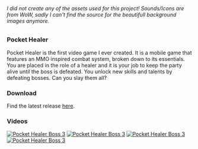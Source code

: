 ###### I did not create any of the assets used for this project! Sounds/Icons are from WoW, sadly I can't find the source for the beautifull background images anymore.

### Pocket Healer

Pocket Healer is the first video game I ever created. It is a mobile game that features an MMO inspired combat system, broken down to its essentials. You are placed in the role of a healer and it is your job to keep the party alive until the boss is defeated. You unlock new skills and talents by defeating bosses. Can you slay them all?

### Download

Find the latest release [here](https://github.com/Johannes-Kutsch/Pocket-Healer/releases/latest).

### Videos

[![Pocket Healer Boss 3](http://img.youtube.com/vi/uIfE-irobDI/0.jpg)](https://www.youtube.com/watch?v=uIfE-irobDI&list=PL1yhS38OeSNoyPmWPKO-_lNmM2QNMxUwk&index=2 "Pocket Healer Boss 3")
[![Pocket Healer Boss 3](http://img.youtube.com/vi/iGBp8R1NC6g/0.jpg)](https://www.youtube.com/watch?v=iGBp8R1NC6g&list=PL1yhS38OeSNoyPmWPKO-_lNmM2QNMxUwk&index=3 "Pocket Healer Boss 3")
[![Pocket Healer Boss 3](http://img.youtube.com/vi/s5mnnNnmLZs/0.jpg)](https://www.youtube.com/watch?v=s5mnnNnmLZs&list=PL1yhS38OeSNoyPmWPKO-_lNmM2QNMxUwk&index=4 "Pocket Healer Boss 3")
[![Pocket Healer Boss 3](http://img.youtube.com/vi/kQaP3TPOkbo/0.jpg)](https://www.youtube.com/watch?v=kQaP3TPOkbo&list=PL1yhS38OeSNoyPmWPKO-_lNmM2QNMxUwk&index=5 "Pocket Healer Boss 3")
